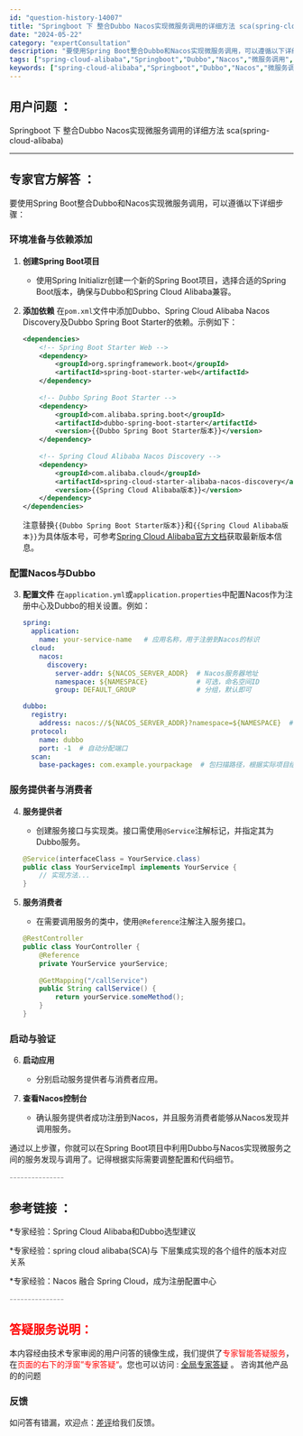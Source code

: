 ```yaml
---
id: "question-history-14007"
title: "Springboot 下 整合Dubbo Nacos实现微服务调用的详细方法 sca(spring-cloud-alibaba)"
date: "2024-05-22"
category: "expertConsultation"
description: "要使用Spring Boot整合Dubbo和Nacos实现微服务调用，可以遵循以下详细步骤：### 环境准备与依赖添加1. **创建Spring Boot项目**   - 使用Spring Initializr创建一个新的Spring Boot项目，选择合适的Spring Boot版本，确保与Dub"
tags: ["spring-cloud-alibaba","Springboot","Dubbo","Nacos","微服务调用","详细方法"]
keywords: ["spring-cloud-alibaba","Springboot","Dubbo","Nacos","微服务调用","详细方法"]
---
```


## 用户问题 ： 
 Springboot 下 整合Dubbo Nacos实现微服务调用的详细方法 sca(spring-cloud-alibaba) 

---------------
## 专家官方解答 ：

要使用Spring Boot整合Dubbo和Nacos实现微服务调用，可以遵循以下详细步骤：

### 环境准备与依赖添加

1. **创建Spring Boot项目**
   - 使用Spring Initializr创建一个新的Spring Boot项目，选择合适的Spring Boot版本，确保与Dubbo和Spring Cloud Alibaba兼容。

2. **添加依赖**
   在`pom.xml`文件中添加Dubbo、Spring Cloud Alibaba Nacos Discovery及Dubbo Spring Boot Starter的依赖。示例如下：
   ```xml
   <dependencies>
       <!-- Spring Boot Starter Web -->
       <dependency>
           <groupId>org.springframework.boot</groupId>
           <artifactId>spring-boot-starter-web</artifactId>
       </dependency>
       
       <!-- Dubbo Spring Boot Starter -->
       <dependency>
           <groupId>com.alibaba.spring.boot</groupId>
           <artifactId>dubbo-spring-boot-starter</artifactId>
           <version>{{Dubbo Spring Boot Starter版本}}</version>
       </dependency>
       
       <!-- Spring Cloud Alibaba Nacos Discovery -->
       <dependency>
           <groupId>com.alibaba.cloud</groupId>
           <artifactId>spring-cloud-starter-alibaba-nacos-discovery</artifactId>
           <version>{{Spring Cloud Alibaba版本}}</version>
       </dependency>
   </dependencies>
   ```
   注意替换`{{Dubbo Spring Boot Starter版本}}`和`{{Spring Cloud Alibaba版本}}`为具体版本号，可参考[Spring Cloud Alibaba官方文档](https://sca.aliyun.com/docs/2023/overview/version-explain/)获取最新版本信息。

### 配置Nacos与Dubbo

3. **配置文件**
   在`application.yml`或`application.properties`中配置Nacos作为注册中心及Dubbo的相关设置。例如：
   ```yaml
   spring:
     application:
       name: your-service-name   # 应用名称，用于注册到Nacos的标识
     cloud:
       nacos:
         discovery:
           server-addr: ${NACOS_SERVER_ADDR}  # Nacos服务器地址
           namespace: ${NAMESPACE}            # 可选，命名空间ID
           group: DEFAULT_GROUP               # 分组，默认即可

   dubbo:
     registry:
       address: nacos://${NACOS_SERVER_ADDR}?namespace=${NAMESPACE}  # 使用Nacos作为注册中心
     protocol:
       name: dubbo
       port: -1  # 自动分配端口
     scan:
       base-packages: com.example.yourpackage  # 包扫描路径，根据实际项目结构调整
   ```

### 服务提供者与消费者

4. **服务提供者**
   - 创建服务接口与实现类。接口需使用`@Service`注解标记，并指定其为Dubbo服务。
   ```java
   @Service(interfaceClass = YourService.class)
   public class YourServiceImpl implements YourService {
       // 实现方法...
   }
   ```

5. **服务消费者**
   - 在需要调用服务的类中，使用`@Reference`注解注入服务接口。
   ```java
   @RestController
   public class YourController {
       @Reference
       private YourService yourService;
       
       @GetMapping("/callService")
       public String callService() {
           return yourService.someMethod();
       }
   }
   ```

### 启动与验证

6. **启动应用**
   - 分别启动服务提供者与消费者应用。
   
7. **查看Nacos控制台**
   - 确认服务提供者成功注册到Nacos，并且服务消费者能够从Nacos发现并调用服务。

通过以上步骤，你就可以在Spring Boot项目中利用Dubbo与Nacos实现微服务之间的服务发现与调用了。记得根据实际需要调整配置和代码细节。


<font color="#949494">---------------</font> 


## 参考链接 ：

*专家经验：Spring Cloud Alibaba和Dubbo选型建议 
 
 *专家经验：spring cloud alibaba(SCA)与 下层集成实现的各个组件的版本对应关系 
 
 *专家经验：Nacos 融合 Spring Cloud，成为注册配置中心 


 <font color="#949494">---------------</font> 
 


## <font color="#FF0000">答疑服务说明：</font> 

本内容经由技术专家审阅的用户问答的镜像生成，我们提供了<font color="#FF0000">专家智能答疑服务</font>，在<font color="#FF0000">页面的右下的浮窗”专家答疑“</font>。您也可以访问 : [全局专家答疑](https://answer.opensource.alibaba.com/docs/intro) 。 咨询其他产品的的问题

### 反馈
如问答有错漏，欢迎点：[差评](https://ai.nacos.io/user/feedbackByEnhancerGradePOJOID?enhancerGradePOJOId=14016)给我们反馈。
